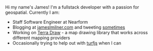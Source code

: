 
Hi my name's James! I'm a fullstack developer with a passion for geospatial. Currently I am: 

* Staff Software Engineer at Nearform
* Blogging at [jameslmilner.com](https://www.jameslmilner.com) and tweeting [sometimes](https://www.twitter.com/jameslmilner)
* Working on [Terra Draw](https://www.github.com/jameslmilner/terra-draw) - a map drawing library that works across different mapping providers
* Occasionally trying to help out with [turfjs](https://www.github.com/turfjs/turf) when I can

